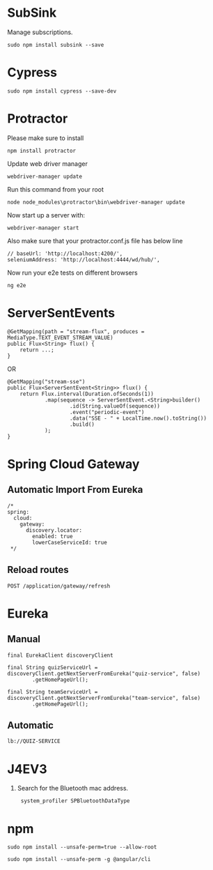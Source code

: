# SubSink

Manage subscriptions.

    sudo npm install subsink --save
    
# Cypress

    sudo npm install cypress --save-dev

# Protractor

Please make sure to install

    npm install protractor

Update web driver manager

    webdriver-manager update

Run this command from your root

    node node_modules\protractor\bin\webdriver-manager update

Now start up a server with:

    webdriver-manager start

Also make sure that your protractor.conf.js file has below line

    // baseUrl: 'http://localhost:4200/',
    seleniumAddress: 'http://localhost:4444/wd/hub/',

Now run your e2e tests on different browsers

    ng e2e

# ServerSentEvents

    @GetMapping(path = "stream-flux", produces = MediaType.TEXT_EVENT_STREAM_VALUE)
    public Flux<String> flux() {
        return ...;
    }

OR

    @GetMapping("stream-sse")
    public Flux<ServerSentEvent<String>> flux() {
        return Flux.interval(Duration.ofSeconds(1))
                .map(sequence -> ServerSentEvent.<String>builder()
                        .id(String.valueOf(sequence))
                        .event("periodic-event")
                        .data("SSE - " + LocalTime.now().toString())
                        .build()
                );
    }

# Spring Cloud Gateway

## Automatic Import From Eureka

    /*
    spring:
      cloud:
        gateway:
          discovery.locator:
            enabled: true
            lowerCaseServiceId: true
     */
    
## Reload routes

    POST /application/gateway/refresh
    
# Eureka

## Manual

    final EurekaClient discoveryClient
    
    final String quizServiceUrl = discoveryClient.getNextServerFromEureka("quiz-service", false)
            .getHomePageUrl();
            
    final String teamServiceUrl = discoveryClient.getNextServerFromEureka("team-service", false)
            .getHomePageUrl();
            
## Automatic

    lb://QUIZ-SERVICE
    
# J4EV3

1. Search for the Bluetooth mac address.

        system_profiler SPBluetoothDataType
        
# npm

    sudo npm install --unsafe-perm=true --allow-root
    
    sudo npm install --unsafe-perm -g @angular/cli